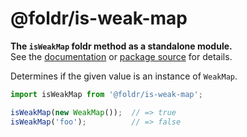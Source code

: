 # @foldr/is-weak-map

**The `isWeakMap` foldr method as a standalone module.**    
See the [documentation](http://foldr.com/0.0.0/is-weak-map) or [package source](https:/github.com/CloudVessel/foldr/blob/master/packages/categories/is-weak-map/src/index.js) for details.

Determines if the given value is an instance of `WeakMap`.

```js
import isWeakMap from '@foldr/is-weak-map';

isWeakMap(new WeakMap());  // => true
isWeakMap('foo');          // => false
```

